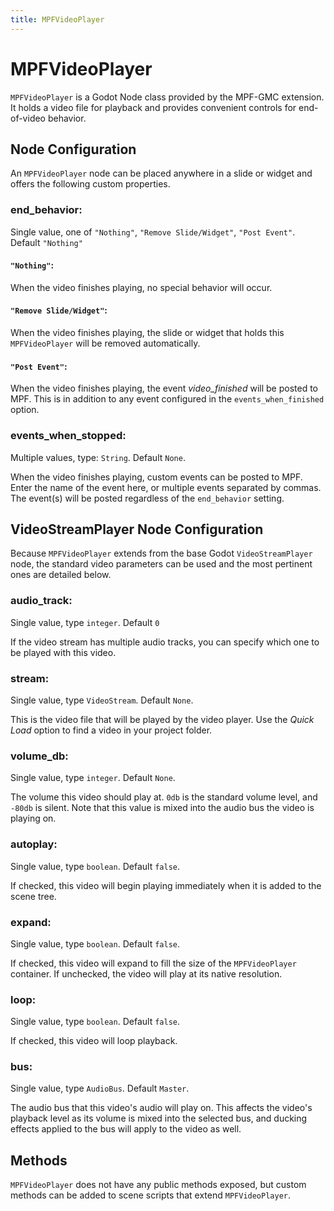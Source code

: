 ```yaml
---
title: MPFVideoPlayer
---
```


# MPFVideoPlayer

`MPFVideoPlayer` is a Godot Node class provided by the MPF-GMC extension. It holds a video file for playback and provides convenient controls for end-of-video behavior.

## Node Configuration

An `MPFVideoPlayer` node can be placed anywhere in a slide or widget and offers the following custom properties.

### end_behavior:

Single value, one of `"Nothing"`, `"Remove Slide/Widget"`, `"Post Event"`. Default `"Nothing"`

#### `"Nothing"`:

When the video finishes playing, no special behavior will occur.

#### `"Remove Slide/Widget"`:

When the video finishes playing, the slide or widget that holds this `MPFVideoPlayer` will be removed automatically.

#### `"Post Event"`:

When the video finishes playing, the event *video_finished* will be posted to MPF. This is in addition to any event configured in the `events_when_finished` option.

### events_when_stopped:

Multiple values, type: `String`. Default `None`.

When the video finishes playing, custom events can be posted to MPF. Enter the name of the event here, or multiple events separated by commas. The event(s) will be posted regardless of the `end_behavior` setting.

## VideoStreamPlayer Node Configuration

Because `MPFVideoPlayer` extends from the base Godot `VideoStreamPlayer` node, the standard video parameters can be used and the most pertinent ones are detailed below.

### audio_track:

Single value, type `integer`. Default `0`

If the video stream has multiple audio tracks, you can specify which one to be played with this video.

### stream:

Single value, type `VideoStream`. Default `None`.

This is the video file that will be played by the video player. Use the *Quick Load* option to find a video in your project folder.

### volume_db:

Single value, type `integer`. Default `None`.

The volume this video should play at. `0db` is the standard volume level, and `-80db` is silent. Note that this value is mixed into the audio bus the video is playing on.

### autoplay:

Single value, type `boolean`. Default `false`.

If checked, this video will begin playing immediately when it is added to the scene tree.

### expand:

Single value, type `boolean`. Default `false`.

If checked, this video will expand to fill the size of the `MPFVideoPlayer` container. If unchecked, the video will play at its native resolution.

### loop:

Single value, type `boolean`. Default `false`.

If checked, this video will loop playback.

### bus:

Single value, type `AudioBus`. Default `Master`.

The audio bus that this video's audio will play on. This affects the video's playback level as its volume is mixed into the selected bus, and ducking effects applied to the bus will apply to the video as well.

## Methods

`MPFVideoPlayer` does not have any public methods exposed, but custom methods can be added to scene scripts that extend `MPFVideoPlayer`.